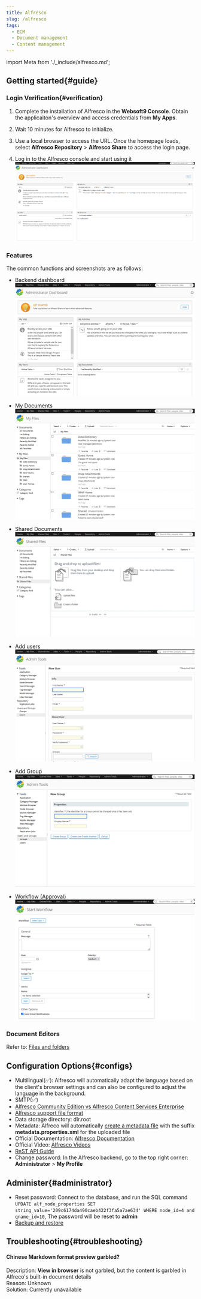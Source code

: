 ```yaml
---
title: Alfresco
slug: /alfresco
tags:
  - ECM
  - Document management
  - Content management
---
```


import Meta from './_include/alfresco.md';

<Meta name="meta" />


## Getting started{#guide}

### Login Verification{#verification}

1. Complete the installation of Alfresco in the  **Websoft9 Console**. Obtain the applicaiton's overview and access credentials from **My Apps**.  

2. Wait 10 minutes for Alfresco to initialize.

3. Use a local browser to access the URL. Once the homepage loads, select **Alfresco Repository** > **Alfresco Share** to access the login page.

4. Log in to the Alfresco console and start using it
   ![](./assets/alfresco-consolegui-websoft9.png)


### Features

The common functions and screenshots are as follows:

- Backend dashboard
  ![Alfresco Backend dashboard](./assets/alfresco-adminui-websoft9.png)

- My Documents
  ![Alfresco My Documents](./assets/alfresco-mydocs-websoft9.png)

- Shared Documents
  ![Alfresco Shared Documents](./assets/alfresco-sharedocs-websoft9.png)

- Add users
  ![Alfresco Add  users](./assets/alfresco-addusers-websoft9.png)

- Add Group
  ![Alfresco Add Group](./assets/alfresco-addgroup-websoft9.png)

- Workflow (Approval)
  ![Alfresco Workflow(Approval)](./assets/alfresco-workflow-websoft9.png)

### Document Editors

Refer to: [Files and folders](https://docs.alfresco.com/content-services/community/using/content/files-folders/)

## Configuration Options{#configs}

- Multilingual(✅): Alfresco will automatically adapt the language based on the client's browser settings and can also be configured to adjust the language in the background.
- SMTP(✅)  
- [Alfresco Community Edition vs Alfresco Content Services Enterprise](https://www.alfresco.com/alfresco-content-services-enterprise-vs-alfresco-community-edition)
- [Alfresco support file format](https://www.alfresco.com.cn/alfresco-formats)
- Data storage directory: dir.root
- Metadata: Alfreco will automatically [create a metadata file](https://docs.alfresco.com/content-services/latest/develop/repo-ext-points/metadata-extractors/) with the suffix **metadata.properties.xml** for the uploaded file  
- Official Documentation: [Alfresco Documentation](https://docs.alfresco.com/content-services/community/using/content/) 
- Official Video: [Alfresco Videos](https://docs.alfresco.com/content-services/latest/tutorial/video/)
- [ReST API Guide](https://docs.alfresco.com/content-services/latest/develop/rest-api-guide/)
- Change password: In the Alfresco backend, go to the top right corner: **Administrator** > **My Profile**

## Administer{#administrator}

- Reset password: Connect to the database, and run the SQL command `UPDATE alf_node_properties SET string_value='209c6174da490caeb422f3fa5a7ae634' WHERE node_id=4 and qname_id=10`, The password will be reset to **admin**
- [Backup and restore](https://docs.alfresco.com/content-services/community/admin/backup-restore/)

## Troubleshooting{#troubleshooting}

#### Chinese Markdown format preview garbled?

Description: **View in browser** is not garbled, but the content is garbled in Alfreco's built-in document details  
Reason: Unknown  
Solution: Currently unavailable  
